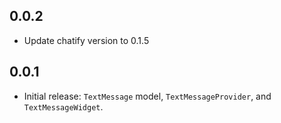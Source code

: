 ## 0.0.2

- Update chatify version to 0.1.5

## 0.0.1

- Initial release: `TextMessage` model, `TextMessageProvider`, and `TextMessageWidget`.
